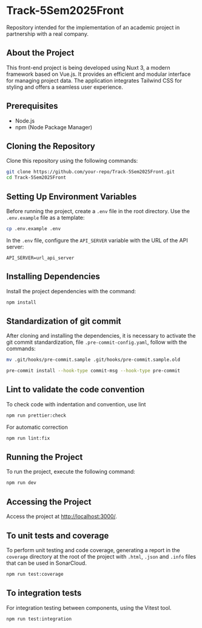 # Track-5Sem2025Front
Repository intended for the implementation of an academic project in partnership with a real company.

## About the Project
This front-end project is being developed using Nuxt 3, a modern framework based on Vue.js. It provides an efficient and modular interface for managing project data. The application integrates Tailwind CSS for styling and offers a seamless user experience.

## Prerequisites
- Node.js
- npm (Node Package Manager)

## Cloning the Repository
Clone this repository using the following commands:

```bash
git clone https://github.com/your-repo/Track-5Sem2025Front.git
cd Track-5Sem2025Front
```

## Setting Up Environment Variables
Before running the project, create a `.env` file in the root directory. Use the `.env.example` file as a template:

```bash
cp .env.example .env
```

In the `.env` file, configure the `API_SERVER` variable with the URL of the API server:

```
API_SERVER=url_api_server
```

## Installing Dependencies
Install the project dependencies with the command:

```bash
npm install
```

## Standardization of git commit
After cloning and installing the dependencies, it is necessary to activate the git commit standardization, file `.pre-commit-config.yaml`, follow with the commands:

```bash
mv .git/hooks/pre-commit.sample .git/hooks/pre-commit.sample.old

pre-commit install --hook-type commit-msg --hook-type pre-commit
```

## Lint to validate the code convention
To check code with indentation and convention, use lint

```bash
npm run prettier:check
```

For automatic correction

```bash
npm run lint:fix
```

## Running the Project
To run the project, execute the following command:

```bash
npm run dev
```

## Accessing the Project
Access the project at [http://localhost:3000/](http://localhost:3000/).


## To unit tests and coverage
To perform unit testing and code coverage, generating a report in the `coverage` directory at the root of the project with `.html`, `.json` and `.info` files that can be used in SonarCloud.

```bash
npm run test:coverage
```

## To integration tests
For integration testing between components, using the Vitest tool.

```bash
npm run test:integration
```
